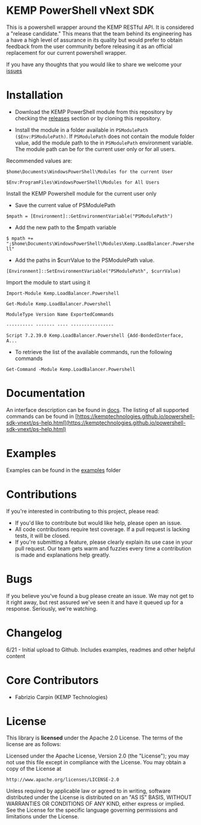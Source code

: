 KEMP PowerShell vNext SDK
====================
This is a powershell wrapper around the KEMP RESTful API. It is considered a "release candidate." This means that the team behind its engineering has a have a high level of assurance in its quality but would prefer to obtain feedback from the user community before releasing it as an official replacement for our current powershell wrapper.

If you have any thoughts that you would like to share we welcome your [issues](https://github.com/KEMPtechnologies/powershell-sdk-vnext/issues)


Installation 
============

* Download the KEMP PowerShell module from this repository by checking the [releases](https://github.com/KEMPtechnologies/powershell-sdk-vnext/releases) section or by cloning this repository.

* Install the module in a folder available in `PSModulePath` `($Env:PSModulePath)`. If `PSModulePath` does not contain the module folder value, add the module path to the in `PSModulePath` environment variable. The module path can be for the current user only or for all users. 

Recommended values are:

```
$home\Documents\WindowsPowerShell\Modules for the current User

$Env:ProgramFiles\WindowsPowerShell\Modules for All Users
```

Install the KEMP Powershell module for the current user only

* Save the current value of PSModulePath

```$mpath = [Environment]::GetEnvironmentVariable("PSModulePath")```

* Add the new path to the $mpath variable

```$ mpath += ";$home\Documents\WindowsPowerShell\Modules\Kemp.LoadBalancer.Powershell"```

* Add the paths in $currValue to the PSModulePath value.

```[Environment]::SetEnvironmentVariable("PSModulePath", $currValue)```

Import the module to start using it

```
Import-Module Kemp.LoadBalancer.Powershell

Get-Module Kemp.LoadBalancer.Powershell

ModuleType Version Name ExportedCommands

---------- ------- ---- ----------------

Script 7.2.39.0 Kemp.LoadBalancer.Powershell {Add-BondedInterface, A...
```
* To retrieve the list of the available commands, run the following commands

```Get-Command -Module Kemp.LoadBalancer.Powershell```

Documentation
=====
An interface description can be found in [docs](docs).
The listing of all supported commands can be found in [https://kemptechnologies.github.io/powershell-sdk-vnext/ps-help.html](https://kemptechnologies.github.io/powershell-sdk-vnext/ps-help.html) 


Examples
=====
Examples can be found in the [examples](examples) folder

Contributions
=============
If you're interested in contributing to this project, please read: 

* If you'd like to contribute but would like help, please open an issue.
* All code contributions require test coverage. If a pull request is lacking tests, it will be closed.
* If you're submitting a feature, please clearly explain its use case in your pull request. Our team gets warm and fuzzies every time a contribution is made and explanations help greatly.

Bugs
=====
If you believe you've found a bug please create an issue. We may not get to it right away, but rest assured we've seen it and have it queued up for a response. Seriously, we're watching.

Changelog
=========
6/21 - Initial upload to Github. Includes examples, readmes and other helpful content

Core Contributors
============

* Fabrizio Carpin (KEMP Technologies)

License
=====
This library is __licensed__ under the Apache 2.0 License. The terms of the license are as follows: 

Licensed under the Apache License, Version 2.0 (the "License");
you may not use this file except in compliance with the License.
You may obtain a copy of the License at

    http://www.apache.org/licenses/LICENSE-2.0

Unless required by applicable law or agreed to in writing, software
distributed under the License is distributed on an "AS IS" BASIS,
WITHOUT WARRANTIES OR CONDITIONS OF ANY KIND, either express or implied.
See the License for the specific language governing permissions and
limitations under the License.

